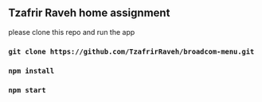 ## Tzafrir Raveh home assignment

please clone this repo and run the app

### `git clone https://github.com/TzafrirRaveh/broadcom-menu.git`
### `npm install`
### `npm start`

